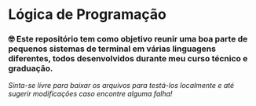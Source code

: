 # Lógica de Programação

### 🤓 Este repositório tem como objetivo reunir uma boa parte de pequenos sistemas de terminal em várias linguagens diferentes, todos desenvolvidos durante meu curso técnico e graduação.

*Sinta-se livre para baixar os arquivos para testá-los localmente e até sugerir modificações caso encontre alguma falha!*
